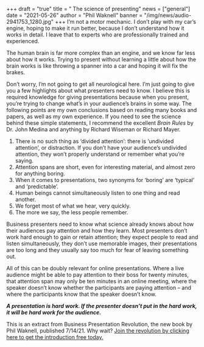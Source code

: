 +++
draft = "true"
title = " The science of presenting"
news = ["general"]
date = "2021-05-26"
author = "Phil Waknell"
banner = "/img/news/audio-2941753_1280.jpg"
+++
I’m not a motor mechanic. I don’t play with my car’s engine, hoping to make it run better, because I don’t understand how it works in detail. I leave that to experts who are professionally trained and experienced.

The human brain is far more complex than an engine, and we know far less about how it works. Trying to present without learning a little about how the brain works is like throwing a spanner into a car and hoping it will fix the brakes.

Don’t worry, I’m not going to get all neurological here. I’m just going to give you a few highlights about what presenters need to know. I believe this is required knowledge for giving presentations because when you present, you’re trying to change what’s in your audience’s brains in some way. The following points are my own conclusions based on reading many books and papers, as well as my own experience. If you need to see the science behind these simple statements, I recommend the excellent *Brain Rules* by Dr. John Medina and anything by Richard Wiseman or Richard Mayer.

1. There is no such thing as ‘divided attention’: there is ‘undivided attention’, or distraction. If you don’t have your audience’s undivided attention, they won’t properly understand or remember what you’re saying.
2. Attention spans are short, even for interesting material, and almost zero for anything boring.
3. When it comes to presentations, two synonyms for ‘boring’ are ‘typical’ and ‘predictable’.
4. Human beings cannot simultaneously listen to one thing and read another.
5. We forget most of what we hear, very quickly.
6. The more we say, the less people remember.

Business presenters need to know what science already knows about how their audiences pay attention and how they learn. Most presenters don’t work hard enough to gain or retain attention; they expect people to read and listen simultaneously, they don’t use memorable images, their presentations are too long and they usually say too much for fear of leaving something out.

All of this can be doubly relevant for online presentations. Where a live audience might be able to pay attention to their boss for twenty minutes, that attention span may only be ten minutes in an online meeting, where the speaker doesn’t know whether the participants are paying attention – and where the participants know that the speaker doesn’t know.

***A presentation is hard work. If the presenter doesn’t put in the hard work, it will be hard work for the audience.***

This is an extract from Business Presentation Revolution, the new book by Phil Waknell, published 7/14/21. Why wait? [Join the revolution by clicking here to get the introduction free today.](http://book.businesspresentationrevolution.com)
